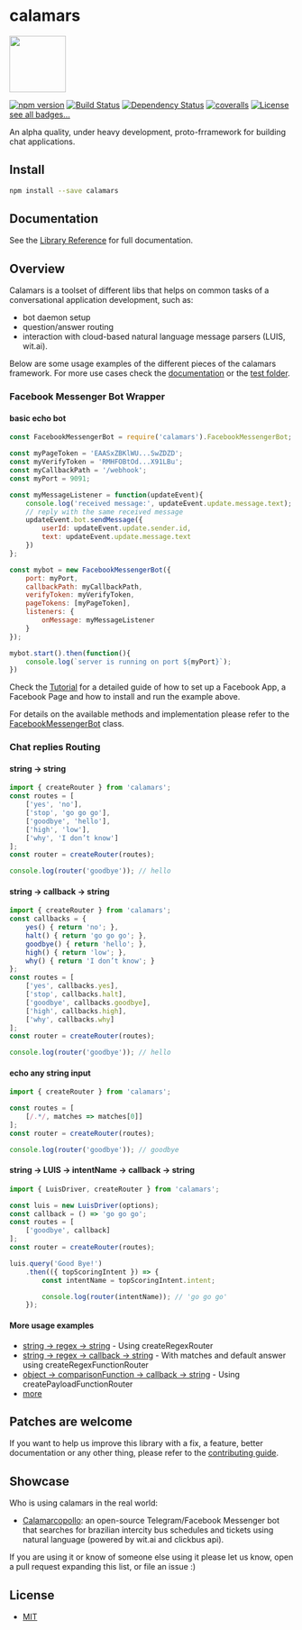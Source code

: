 # calamars

<a href="https://openclipart.org/detail/230920/remix-of-cartoon-red-planet"><img src="https://openclipart.org/download/230920/planet-remix.svg" width="100"/></a>

[![npm version](https://badge.fury.io/js/calamars.svg)](https://badge.fury.io/js/calamars)
[![Build Status](https://travis-ci.org/fczuardi/calamars.svg?branch=master)](https://travis-ci.org/fczuardi/calamars)
[![Dependency Status](https://david-dm.org/fczuardi/calamars.svg)](https://david-dm.org/fczuardi/calamars)
[![coveralls](https://coveralls.io/repos/github/fczuardi/calamars/badge.svg?branch=master)](https://coveralls.io/github/fczuardi/calamars?branch=master)
[![License](https://img.shields.io/badge/license-MIT-lightgrey.svg)][license]
[see all badges…][badges]

An alpha quality, under heavy development, proto-frramework for building
chat applications.

## Install

```sh
npm install --save calamars
```

## Documentation

See the [Library Reference][documentation] for full documentation.

## Overview

Calamars is a toolset of different libs that helps on common tasks of
a conversational application development, such as:
- bot daemon setup
- question/answer routing
- interaction with cloud-based natural language
message parsers (LUIS, wit.ai).

Below are some usage examples of the different pieces of the calamars framework.
For more use cases check the [documentation][documentation] or the
[test folder][testfolder].

### Facebook Messenger Bot Wrapper

#### basic echo bot
```javascript
const FacebookMessengerBot = require('calamars').FacebookMessengerBot;

const myPageToken = 'EAASxZBKlWU...SwZDZD';
const myVerifyToken = 'RMHFOBtOd...X91LBu';
const myCallbackPath = '/webhook';
const myPort = 9091;

const myMessageListener = function(updateEvent){
    console.log('received message:', updateEvent.update.message.text);
    // reply with the same received message
    updateEvent.bot.sendMessage({
        userId: updateEvent.update.sender.id,
        text: updateEvent.update.message.text
    })
};

const mybot = new FacebookMessengerBot({
    port: myPort,
    callbackPath: myCallbackPath,
    verifyToken: myVerifyToken,
    pageTokens: [myPageToken],
    listeners: {
        onMessage: myMessageListener
    }
});

mybot.start().then(function(){
    console.log(`server is running on port ${myPort}`);
})
```

Check the [Tutorial][echobottutorial] for a detailed guide of how to set up
a Facebook App, a Facebook Page and how to install and run the example above.

For details on the available methods and implementation please refer to the [FacebookMessengerBot][fbbotclass] class.

### Chat replies Routing

#### string → string

```javascript
import { createRouter } from 'calamars';
const routes = [
    ['yes', 'no'],
    ['stop', 'go go go'],
    ['goodbye', 'hello'],
    ['high', 'low'],
    ['why', 'I don’t know']
];
const router = createRouter(routes);

console.log(router('goodbye')); // hello
```

#### string → callback → string

```javascript
import { createRouter } from 'calamars';
const callbacks = {
    yes() { return 'no'; },
    halt() { return 'go go go'; },
    goodbye() { return 'hello'; },
    high() { return 'low'; },
    why() { return 'I don’t know'; }
};
const routes = [
    ['yes', callbacks.yes],
    ['stop', callbacks.halt],
    ['goodbye', callbacks.goodbye],
    ['high', callbacks.high],
    ['why', callbacks.why]
];
const router = createRouter(routes);

console.log(router('goodbye')); // hello
```

#### echo any string input

```javascript
import { createRouter } from 'calamars';

const routes = [
    [/.*/, matches => matches[0]]
];
const router = createRouter(routes);

console.log(router('goodbye')); // goodbye
```

#### string → LUIS → intentName → callback → string

```javascript
import { LuisDriver, createRouter } from 'calamars';

const luis = new LuisDriver(options);
const callback = () => 'go go go';
const routes = [
    ['goodbye', callback]
];
const router = createRouter(routes);

luis.query('Good Bye!')
    .then(({ topScoringIntent }) => {
        const intentName = topScoringIntent.intent;

        console.log(router(intentName)); // 'go go go'
    });
```


#### More usage examples

  - [string → regex → string][regexString] - Using createRegexRouter
  - [string → regex → callback → string][regexCallbackString] - With matches and default answer using createRegexFunctionRouter
  - [object → comparisonFunction → callback → string][createPayloadFunctionRouter] - Using createPayloadFunctionRouter
  - [more][routertests]

## Patches are welcome

If you want to help us improve this library with a fix, a feature, better
documentation or any other thing, please refer to the
[contributing guide][contributing].

## Showcase

Who is using calamars in the real world:

- [Calamarcopollo][pollo]: an open-source Telegram/Facebook Messenger bot that searches
for brazilian intercity bus schedules and tickets using natural language
(powered by wit.ai and clickbus api).

If you are using it or know of someone else using it please let us know, open a
pull request expanding this list, or file an issue :)

## License

- [MIT][license]

[badges]: https://github.com/fczuardi/calamars/blob/master/badges.md
[documentation]: http://fczuardi.github.io/calamars/
[testfolder]: https://github.com/fczuardi/calamars/tree/master/test
[echobottutorial]: https://github.com/fczuardi/fbbotexample
[fbbotclass]: http://fczuardi.github.io/calamars/facebook.html
[routertests]: https://github.com/fczuardi/calamars/blob/master/test/router.js
[regexString]: https://github.com/fczuardi/calamars/blob/master/test/router.js#L37-L48
[regexCallbackString]: https://github.com/fczuardi/calamars/blob/master/test/router.js#L70-L81
[createPayloadFunctionRouter]: https://github.com/fczuardi/calamars/blob/master/test/router.js#L107-L134
[contributing]: https://github.com/fczuardi/calamars/blob/master/CONTRIBUTING.md
[pollo]: https://github.com/fczuardi/calamarcopollo
[license]: https://github.com/fczuardi/calamars/blob/master/LICENSE
